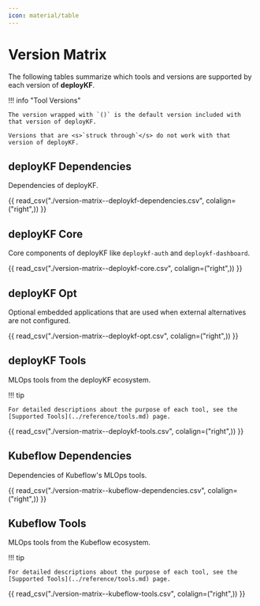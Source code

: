 ```yaml
---
icon: material/table
---
```


# Version Matrix

The following tables summarize which tools and versions are supported by each version of __deployKF__.

!!! info "Tool Versions"

    The version wrapped with `()` is the default version included with that version of deployKF.

    Versions that are <s>`struck through`</s> do not work with that version of deployKF.

## deployKF Dependencies

Dependencies of deployKF.

{{ read_csv("./version-matrix--deploykf-dependencies.csv", colalign=("right",)) }}

## deployKF Core

Core components of deployKF like `deploykf-auth` and `deploykf-dashboard`.

{{ read_csv("./version-matrix--deploykf-core.csv", colalign=("right",)) }}

## deployKF Opt

Optional embedded applications that are used when external alternatives are not configured.

{{ read_csv("./version-matrix--deploykf-opt.csv", colalign=("right",)) }}

## deployKF Tools

MLOps tools from the deployKF ecosystem.

!!! tip

    For detailed descriptions about the purpose of each tool, see the [Supported Tools](../reference/tools.md) page.

{{ read_csv("./version-matrix--deploykf-tools.csv", colalign=("right",)) }}

## Kubeflow Dependencies

Dependencies of Kubeflow's MLOps tools.

{{ read_csv("./version-matrix--kubeflow-dependencies.csv", colalign=("right",)) }}

## Kubeflow Tools

MLOps tools from the Kubeflow ecosystem.

!!! tip

    For detailed descriptions about the purpose of each tool, see the [Supported Tools](../reference/tools.md) page.

{{ read_csv("./version-matrix--kubeflow-tools.csv", colalign=("right",)) }}